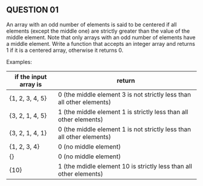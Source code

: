 ## QUESTION 01

An array with an odd number of elements is said to be centered if all elements (except the middle one) are strictly greater than the value of the middle element. Note that only arrays with an odd number of elements have a middle element. Write a function that accepts an integer array and returns 1 if it is a centered array, otherwise it returns 0.

Examples:

| if the input array is | return                                                                |
| --------------------- | --------------------------------------------------------------------- |
| {1, 2, 3, 4, 5}       | 0 (the middle element 3 is not strictly less than all other elements) |
| {3, 2, 1, 4, 5}       | 1 (the middle element 1 is strictly less than all other elements)     |
| {3, 2, 1, 4, 1}       | 0 (the middle element 1 is not strictly less than all other elements) |
| {1, 2, 3, 4}          | 0 (no middle element)                                                 |
| {}                    | 0 (no middle element)                                                 |
| {10}                  | 1 (the mdidle element 10 is strictly less than all other elements)    |
